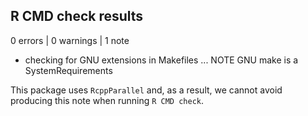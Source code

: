 ## R CMD check results

0 errors | 0 warnings | 1 note

* checking for GNU extensions in Makefiles ... NOTE
  GNU make is a SystemRequirements

This package uses `RcppParallel` and, as a result, we cannot avoid producing 
this note when running `R CMD check`.
